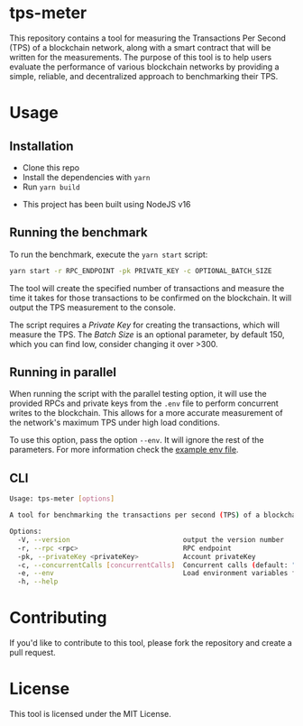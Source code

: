 # tps-meter

This repository contains a tool for measuring the Transactions Per Second (TPS) of a blockchain network, along with a smart contract that will be written for the measurements. The purpose of this tool is to help users evaluate the performance of various blockchain networks by providing a simple, reliable, and decentralized approach to benchmarking their TPS.

# Usage

## Installation

- Clone this repo
- Install the dependencies with `yarn`
- Run `yarn build`

* This project has been built using NodeJS v16

## Running the benchmark

To run the benchmark, execute the `yarn start` script:

```sh
yarn start -r RPC_ENDPOINT -pk PRIVATE_KEY -c OPTIONAL_BATCH_SIZE
```

The tool will create the specified number of transactions and measure the time it takes for those transactions to be confirmed on the blockchain. It will output the TPS measurement to the console.

The script requires a _Private Key_ for creating the transactions, which will measure the TPS. The _Batch Size_ is an optional parameter, by default 150, which you can find low, consider changing it over >300.

## Running in parallel

When running the script with the parallel testing option, it will use the provided RPCs and private keys from the `.env` file to perform concurrent writes to the blockchain. This allows for a more accurate measurement of the network's maximum TPS under high load conditions.

To use this option, pass the option `--env`. It will ignore the rest of the parameters. For more information check the [example env file](.env.example).

## CLI

```sh
Usage: tps-meter [options]

A tool for benchmarking the transactions per second (TPS) of a blockchain

Options:
  -V, --version                            output the version number
  -r, --rpc <rpc>                          RPC endpoint
  -pk, --privateKey <privateKey>           Account privateKey
  -c, --concurrentCalls [concurrentCalls]  Concurrent calls (default: "150")
  -e, --env                                Load environment variables from .env file, ommitting other parameters
  -h, --help
```

# Contributing

If you'd like to contribute to this tool, please fork the repository and create a pull request.

# License

This tool is licensed under the MIT License.
